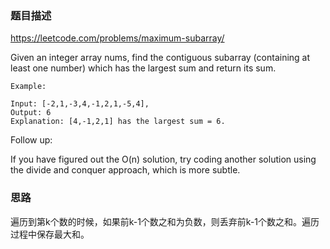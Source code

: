 ### 题目描述

https://leetcode.com/problems/maximum-subarray/

Given an integer array nums, find the contiguous subarray (containing at least one number) which has the largest sum and return its sum.

```
Example:

Input: [-2,1,-3,4,-1,2,1,-5,4],
Output: 6
Explanation: [4,-1,2,1] has the largest sum = 6.
```

Follow up:

If you have figured out the O(n) solution, try coding another solution using the divide and conquer approach, which is more subtle.

### 思路

遍历到第k个数的时候，如果前k-1个数之和为负数，则丢弃前k-1个数之和。遍历过程中保存最大和。